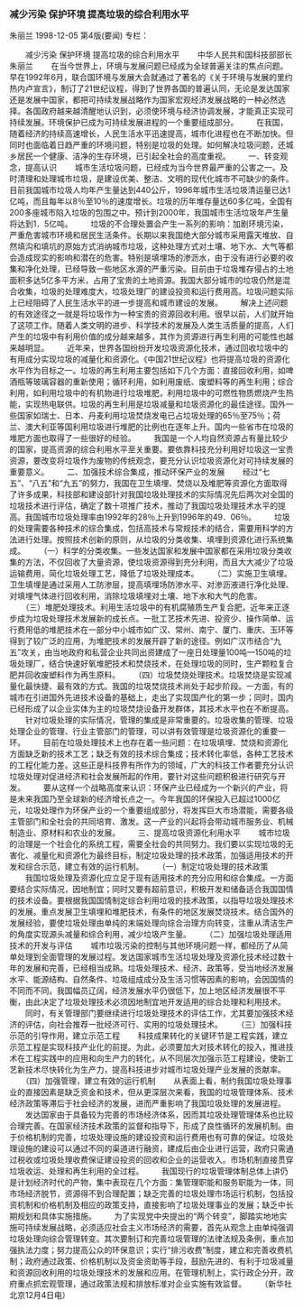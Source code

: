 ### 减少污染  保护环境  提高垃圾的综合利用水平
朱丽兰
1998-12-05
第4版(要闻)
专栏：

　　减少污染  保护环境  提高垃圾的综合利用水平
　　中华人民共和国科技部部长  朱丽兰
　　在当今世界上，环境与发展问题已经成为全球普遍关注的焦点问题。早在1992年6月，联合国环境与发展大会就通过了著名的《关于环境与发展的里约热内卢宣言》，制订了21世纪议程，得到了世界各国的普遍认同，无论是发达国家还是发展中国家，都把可持续发展战略作为国家宏观经济发展战略的一种必然选择。各国政府越来越清醒地认识到，必须使环境与经济协调发展，才能真正实现可持续发展。环境保护已成为可持续发展进程的一个重要组成部分。
　　在我国，随着经济的持续高速增长，人民生活水平迅速提高，城市化进程也在不断加快。但同时也面临着日趋严重的环境问题，特别是垃圾的处理。如何解决垃圾问题，还城乡居民一个健康、洁净的生存环境，已引起全社会的高度重视。
　　一、转变观念，提高认识
　　城市生活垃圾问题，已经成为当今世界最严重的公害之一。及时清理和处理城市垃圾，是建设优美、整洁、文明的现代化城市不可缺少的条件。目前我国城市垃圾人均年产生量达到440公斤，1996年城市生活垃圾清运量已达1亿吨，而且每年以8％至10％的速度增长。垃圾的历年堆存量达60多亿吨，全国有200多座城市陷入垃圾的包围之中。预计到2000年，我国城市生活垃圾年产生量将达到1．5亿吨。
　　垃圾的不合理处置会产生一系列的影响：加剧环境污染，严重危害城市环境和居民生活条件。长期以来我国绝大部分城市采用露天堆放、自然填沟和填坑的原始方式消纳城市垃圾，这种处理方式对土壤、地下水、大气等都会造成现实的影响和潜在的危害。特别是填埋场的渗沥水，由于没有进行必要的收集和净化处理，已经导致一些地区水源的严重污染。目前由于垃圾堆存侵占的土地面积多达5亿多平方米，占用了宝贵的土地资源。我国大部分城市的垃圾仍然是混合收集，垃圾的处理难度大，垃圾处理厂的建设投资和运行费用高。垃圾问题实际上已经阻碍了人民生活水平的进一步提高和城市建设的发展。
　　解决上述问题的有效途径之一就是将垃圾作为一种宝贵的资源回收利用。很早以前，人们就开始了这项工作。随着人类文明的进步、科学技术的发展及人类生活质量的提高，人们产生的垃圾中有利用价值的成分越来越多，其作为资源进行再生利用的可能性也越来越明显。
　　近年来，世界各国纷纷开发垃圾资源化技术，通过回收垃圾中的有用成分实现垃圾的减量化和资源化。《中国21世纪议程》也将提高垃圾的资源化水平作为目标之一。垃圾的再生利用主要包括如下几个方面：直接回收利用，如啤酒瓶等玻璃容器的重新使用；循环利用，如利用废纸、废塑料等的再生利用；综合利用，如利用垃圾中的有机物进行垃圾堆肥，利用垃圾中的可燃性物质燃烧产生热能，实现热电联供。垃圾的再生利用是垃圾减量和垃圾资源化的最佳途径。国外一些国家如瑞士、日本、丹麦利用垃圾焚烧发电已占垃圾处理的65％至75％；荷兰、澳大利亚等国利用垃圾进行堆肥的比例也在逐年上升。国内一些省市在垃圾的堆肥方面也取得了一些很好的经验。
　　我国是一个人均自然资源占有量比较少的国家，提高资源的综合利用水平至关重要。要依靠科技充分利用好垃圾这一宝贵资源，要改变将垃圾作为废物的传统观念，要充分认识垃圾资源化对可持续发展的重要意义。
　　二、加强技术综合集成，推动环保产业的发展
　　经过“七五”、“八五”和“九五”的努力，我国在卫生填埋、焚烧以及堆肥等资源化方面取得了许多成果，科技部和建设部针对我国垃圾处理技术的实际情况先后两次对全国的垃圾技术进行评估，确定了数十项推广技术，推动了我国垃圾处理技术水平的提高。我国城市垃圾处理率由1992年的28％上升到1996年的49．06％。
　　垃圾的处理需要各种技术的综合集成，包括高技术与常规技术的结合，需要用科学的方法进行处理。按照技术创新的原则，从垃圾的分类收集、填埋到资源化进行系统集成。
　　（一）科学的分类收集。一些发达国家和发展中国家都在采用垃圾分类收集的方法，不仅回收了大量资源，使垃圾资源得到充分利用，而且大大减少了垃圾运输费用，简化垃圾处理工艺，降低了垃圾处理成本。
　　（二）实施卫生填埋。卫生填埋是通过采用人工防渗层，提高填埋场防渗水平、对渗沥液进行净化处理、对填埋气体进行回收利用，消除垃圾填埋对土壤、地下水和大气的危害。
　　（三）堆肥处理技术。利用生活垃圾中的有机腐殖质生产复合肥，近年来正逐步成为垃圾处理技术发展新的成长点。一批工艺技术先进、投资少、操作简单、运行费用低的堆肥技术在一部分中小城市如广汉、常州、南宁、厦门、重庆、玉环等得到了较广泛的应用，为堆肥技术的发展开辟了新的途径。例如广汉市结合“九五”攻关，由当地政府和私营企业共同出资建成了一座日处理量100吨—150吨的垃圾处理厂，结合快速好氧堆肥技术和焚烧技术，在处理垃圾的同时，生产颗粒复合肥并回收废塑料作为再生原料。
　　（四）垃圾焚烧处理技术。垃圾焚烧是实现减量化最快捷、最有效的方式。我国的垃圾焚烧技术尚处于起步阶段。一方面，有的城市在引进国外先进技术设备的基础上，走出了实现国产化的第一步；同时，国内已经形成了以企业实体为主的垃圾焚烧设备开发群体，其技术水平也在不断提高。
　　针对垃圾处理的实际情况，管理的集成是非常重要的。垃圾收集的管理、垃圾处理企业的管理、行业主管部门的管理，可以讲有效管理是垃圾资源化的重要一环。
　　目前在垃圾处理技术上也存在着一些问题：在垃圾填埋、焚烧和资源化方面缺乏新的技术工艺；缺乏有效的技术综合集成；技术转化率低，各种工艺技术的工程化能力差。这些正是科技界有所作为的领域，广大的科技工作者要充分认识垃圾处理对促进经济和社会发展所起的作用，要针对这些问题积极进行研究与开发。
　　要从这样一个战略高度来认识：环保产业已经成为一个新兴的产业，将是未来我国乃至全球新的经济增长点之一。今年我国的环保投入已超过1000亿元，垃圾处理作为环保产业的一个重要组成部分，将发挥巨大市场潜能，需要各级主管部门和全社会的共同培育、激发。这一产业的兴起将会带动城市服务业、机械制造业、原材料和农业的发展。
　　三、提高垃圾资源化利用水平
　　城市垃圾的治理是一个社会化的系统工程，需要全社会的共同努力。我们要以实现垃圾的无害化、减量化和资源化为最终目标，制定垃圾处理的技术政策，加强适用技术的开发和综合示范，建立有效的运行机制。
　　（一）制定垃圾处理的技术政策
　　我国垃圾处理及资源化应立足于现有适用技术的充分应用和综合集成。一方面要结合实际情况，因地制宜；同时又要有超前意识，积极开发和储备适合我国国情的技术设备。要根据我国国情制定综合利用垃圾的技术政策，以指导垃圾处理技术的发展。重点发展卫生填埋和堆肥技术，有条件的地区发展焚烧技术。结合国外的发展经验，要使垃圾处理由单纯的末端处理向综合治理方向转变，注重从清洁生产的角度实现源头减量和综合利用，减少垃圾产生量。
　　（二）加强垃圾处理适用技术的开发与评估
　　城市垃圾污染的控制与其他环境问题一样，都经历了从简单处理到全面管理的发展过程。发达国家城市生活垃圾处理及资源化技术经过数十年的发展和完善，已经相当成熟。垃圾处理技术、经济、政策等，受当地经济发展水平、能源结构、自然条件、垃圾组成成分及生活习惯等因素的影响，会因国情的不同而不同。我国幅员辽阔，经济发展水平仍很低下，加上地区经济发展很不平衡，由此决定了垃圾处理技术必须因地制宜地开发适用的综合处理和利用技术。
　　同时，有关管理部门要继续进行垃圾处理技术的评估工作，尤其要加强技术经济的评估，向社会推荐一批经济可行、实用的垃圾处理技术。
　　（三）加强科技示范的引导作用，建立示范工程
　　科技成果转化的关键环节是工程实践，建立示范工程是实现科技产业化的前提。为此，必须要加大对技术转化的投入，推进技术在工程实践中的应用和向生产力的转化，从不同层次加强示范工程建设，使新工艺新技术尽快转化为生产力，提高科技进步对城市垃圾处理产业发展的贡献率。
　　（四）加强管理，建立有效的运行机制
　　从表面上看，制约我国垃圾处理事业的直接因素是缺乏资金和技术，但从更深层次来看，我国的垃圾管理体系、技术经济政策等滞后于社会经济的发展，进而严重影响了我国垃圾处理的发展进程。
　　发达国家由于具备较为完善的市场经济体系，因而其垃圾处理管理体系也比较合理完善。在国家经济技术政策的监督和指导下，形成了良性循环的发展机制。由于价格机制的完善，垃圾处理设施的建设投资和运行费用也有可靠的保证。垃圾处理设施的建设可以通过不同的渠道进行融资，建成后由企业进行运营，政府只需通过税收或垃圾处理收费保证建设投资的回收和企业的运营收入。市场机制直接贯穿垃圾收运、处理和再生利用的全过程。
　　我国现行的垃圾管理体制总体上讲仍是计划经济时代的产物，集中表现在几个方面：集管理职能和服务职能为一体，同市场经济脱节，资源得不到合理配置；缺乏完善的垃圾处理市场运行机制，包括投资机制和价格机制及相应的政策支持，直接影响了垃圾处理事业的发展；缺乏中长期规划和具体实施措施。
　　为了实现党中央提出的“两个转变”，脚踏实地地实施可持续发展战略，必须适应社会主义市场经济的需要，首先从观念上由单纯强调垃圾处理向综合管理转变。其次要制订和完善垃圾管理的法律法规及条例，重点加强执法力度；努力提高公众的环保意识；实行“排污收费”制度，建立和完善收费机制；政府通过政策、价格机制以及资金资助等手段，鼓励先进的、有利于垃圾减量和资源回收利用的垃圾处理技术的发展和应用。在管理机制上，实行政企分开，政府重点抓宏观管理，通过政策法规和排放标准对企业实施有效监督。
　　（新华社北京12月4日电）
